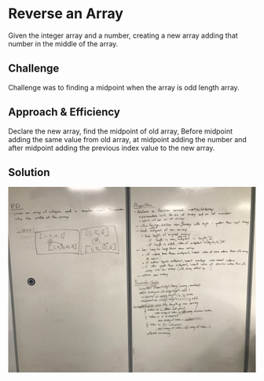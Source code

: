 # Reverse an Array
<!-- Short summary or background information -->
Given the integer array and a number, creating a new array adding that number in the middle of the array. 
## Challenge
<!-- Description of the challenge -->
Challenge was to finding a midpoint when the array is odd length array.

## Approach & Efficiency
<!-- What approach did you take? Why? What is the Big O space/time for this approach? -->
Declare the new array, find the midpoint of old array, Before midpoint adding the same value from old 
array, at midpoint adding the number and after midpoint adding the previous index value to the new array.

## Solution
<!-- Embedded whiteboard image -->
![array reverse whiteboard Image](../assets/shiftArray.jpg)